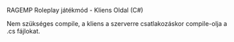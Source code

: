 RAGEMP Roleplay játékmód - Kliens Oldal (C#)

Nem szükséges compile, a kliens a szerverre csatlakozáskor compile-olja a .cs fájlokat.
